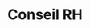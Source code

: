 ---
tags: acco_cards


title: Conseil RH
image: /img/conseil_rh.png

altImage: Conseil RH
jqueryClass: conseil
---
